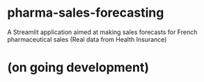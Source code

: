 # pharma-sales-forecasting
A Streamlit application aimed at making sales forecasts for French pharmaceutical sales (Real data from Health Insurance)

# (on going development)
